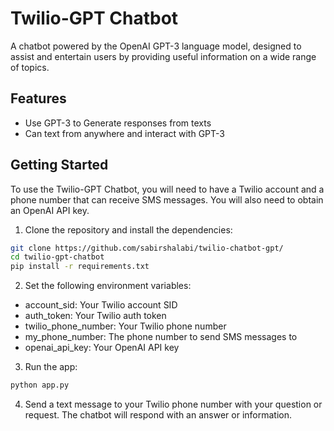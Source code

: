 # Twilio-GPT Chatbot
A chatbot powered by the OpenAI GPT-3 language model, designed to assist and entertain users by providing useful information on a wide range of topics.

## Features
* Use GPT-3 to Generate responses from texts 
* Can text from anywhere and interact with GPT-3

## Getting Started
To use the Twilio-GPT Chatbot, you will need to have a Twilio account and a phone number that can receive SMS messages. You will also need to obtain an OpenAI API key.
1. Clone the repository and install the dependencies:
```bash
git clone https://github.com/sabirshalabi/twilio-chatbot-gpt/
cd twilio-gpt-chatbot
pip install -r requirements.txt
```
2. Set the following environment variables:
* account_sid: Your Twilio account SID
* auth_token: Your Twilio auth token
* twilio_phone_number: Your Twilio phone number
* my_phone_number: The phone number to send SMS messages to
* openai_api_key: Your OpenAI API key
3. Run the app:
```bash 
python app.py
```
4. Send a text message to your Twilio phone number with your question or request. The chatbot will respond with an answer or information.

